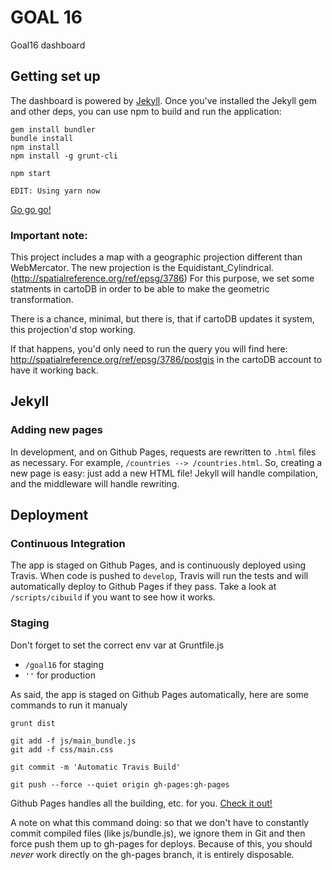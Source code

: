 # GOAL 16

Goal16 dashboard

## Getting set up

The dashboard is powered by
[Jekyll](https://upload.wikimedia.org/wikipedia/commons/7/78/Dr_Jekyll_and_Mr_Hyde_poster_edit2.jpg).
Once you've installed the Jekyll gem and other deps, you can use npm to
build and run the application:

```
gem install bundler
bundle install
npm install
npm install -g grunt-cli

npm start

EDIT: Using yarn now
```

[Go go go!](http://localhost:4000)

### Important note:

This project includes a map with a geographic projection different than WebMercator.
The new projection is the Equidistant_Cylindrical. (http://spatialreference.org/ref/epsg/3786)
For this purpose, we set some statments in cartoDB in order to be able to make the geometric transformation.

There is a chance, minimal, but there is, that if cartoDB updates it system, this projection'd stop working.

If that happens, you'd only need to run the query you will find here: http://spatialreference.org/ref/epsg/3786/postgis in the cartoDB account to have it working back.

## Jekyll

### Adding new pages

In development, and on Github Pages, requests are rewritten to `.html`
files as necessary. For example, `/countries --> /countries.html`. So,
creating a new page is easy: just add a new HTML file! Jekyll will
handle compilation, and the middleware will handle rewriting.

## Deployment

### Continuous Integration

The app is staged on Github Pages, and is continuously deployed using
Travis. When code is pushed to `develop`, Travis will run the tests and
will automatically deploy to Github Pages if they pass. Take a look at
`/scripts/cibuild` if you want to see how it works.

### Staging

Don't forget to set the correct env var at Gruntfile.js

-   `/goal16` for staging
-   `''` for production

As said, the app is staged on Github Pages automatically, here are some commands to run it manualy

```
grunt dist

git add -f js/main_bundle.js
git add -f css/main.css

git commit -m 'Automatic Travis Build'

git push --force --quiet origin gh-pages:gh-pages
```

Github Pages handles all the building, etc. for you. [Check it
out!](http://vizzuality.github.io/goal16)

A note on what this command doing: so that we don't have to constantly commit
compiled files (like js/bundle.js), we ignore them in Git and then force
push them up to gh-pages for deploys. Because of this, you should
_never_ work directly on the gh-pages branch, it is entirely disposable.
